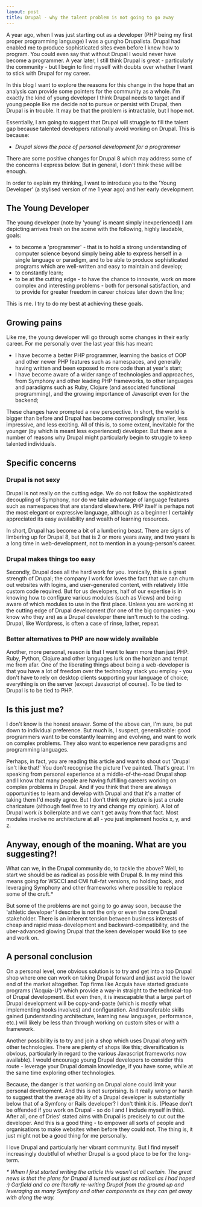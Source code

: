 ```yaml
---
layout: post
title: Drupal - why the talent problem is not going to go away
---
```


A year ago, when I was just starting out as a developer (PHP being my first proper programming language) I was a gungho Drupalista. Drupal had enabled me to produce sophisticated sites even before I knew how to program. You could even say that without Drupal I would never have become a programmer. A year later, I still think Drupal is great - particularly the community - but I begin to find myself with doubts over whether I want to stick with Drupal for my career.

In this blog I want to explore the reasons for this change in the hope that an analysis can provide some pointers for the community as a whole. I'm exactly the kind of young developer I think Drupal needs to target and if young people like me decide not to pursue or persist with Drupal, then Drupal is in trouble. It may be that the problem is intractable, but I hope not.

Essentially, I am going to suggest that Drupal will struggle to fill the talent gap because talented developers rationally avoid working on Drupal. This is because:

* *Drupal slows the pace of personal development for a programmer*

There are some positive changes for Drupal 8 which may address some of the concerns I express below. But in general, I don't think these will be enough.

In order to explain my thinking, I want to introduce you to the 'Young Developer' (a stylised version of me 1 year ago) and her early development.

The Young Developer
-------------------

The young developer (note by 'young' is meant simply inexperienced) I am depicting arrives fresh on the scene with the following, highly laudable, goals:

* to become a 'programmer' - that is to hold a strong understanding of computer science beyond simply being able to express herself in a single language or paradigm, and to be able to produce sophisticated programs which are well-written and easy to maintain and develop; 
* to constantly learn; 
* to be at the cutting edge - to have the chance to innovate, work on more complex and interesting problems - both for personal satisfaction, and to provide for greater freedom in career choices later down the line;

This is me. I try to do my best at achieving these goals.

Growing pains
-------------

Like me, the young developer will go through some changes in their early career. For me personally over the last year this has meant:

* I have become a better PHP programmer, learning the basics of OOP and other newer PHP features such as namespaces, and generally having written and been exposed to more code than at year's start; 
* I have become aware of a wider range of technologies and approaches, from Symphony and other leading PHP frameworks, to other languages and paradigms such as Ruby, Clojure (and associated functional programming), and the growing importance of Javascript even for the backend;

These changes have prompted a new perspective. In short, the world is bigger than before and Drupal has become correspondingly smaller, less impressive, and less exciting. All of this is, to some extent, inevitable for the younger (by which is meant less experienced) developer. But there are a number of reasons why Drupal might particularly begin to struggle to keep talented individuals.

Specific concerns
-----------------

### Drupal is not sexy

Drupal is not really on the cutting edge. We do not follow the sophisticated decoupling of Symphony, nor do we take advantage of language features such as namespaces that are standard elsewhere. PHP itself is perhaps not the most elegant or expressive language, although as a beginner I certainly appreciated its easy availability and wealth of learning resources. 

In short, Drupal has become a bit of a lumbering beast. There are signs of limbering up for Drupal 8, but that is 2 or more years away, and two years is a long time in web-development, not to mention in a young-person's career.

### Drupal makes things too easy

Secondly, Drupal does all the hard work for you. Ironically, this is a great strength of Drupal; the company I work for loves the fact that we can churn out websites with logins, and user-generated content, with relatively little custom code required. But for us developers, half of our expertise is in knowing how to configure various modules (such as Views) and being aware of which modules to use in the first place. Unless you are working at the cutting edge of Drupal development (for one of the big companies - you know who they are) as a Drupal developer there isn't much to the coding. Drupal, like Wordpress, is often a case of rinse, lather, repeat.

### Better alternatives to PHP are now widely available

Another, more personal, reason is that I want to learn more than just PHP. Ruby, Python, Clojure and other languages lurk on the horizon and tempt me from afar. One of the liberating things about being a web-developer is that you have a lot of freedom over the technology stack you employ - you don't have to rely on desktop clients supporting your language of choice; everything is on the server (except Javascript of course). To be tied to Drupal is to be tied to PHP.

Is this just me?
----------------

I don't know is the honest answer. Some of the above can, I'm sure, be put down to individual preference. But much is, I suspect, generalisable: good programmers want to be constantly learning and evolving, and want to work on complex problems. They also want to experience new paradigms and programming languages.

Perhaps, in fact, you are reading this article and want to shout out 'Drupal isn't like that!' You don't recognise the picture I've painted. That's great. I'm speaking from personal experience at a middle-of-the-road Drupal shop and I know that many people are having fulfilling careers working on complex problems in Drupal. And if you think that there are always opportunities to learn and develop with Drupal and that it's a matter of taking them I'd mostly agree. But I don't think my picture is just a crude charicature (although feel free to try and change my opinion). A lot of Drupal work *is* boilerplate and we can't get away from that fact. Most modules involve no architecture at all - you just implement hooks x, y, and z.

Anyway, enough of the moaning. What are you suggesting?!
--------------------------------------------------------

What can we, in the Drupal community do, to tackle the above? Well, to start we should be as radical as possible with Drupal 8. In my mind this means going for WSCCI and CMI full-fat versions, no holding back, and leveraging Symphony and other frameworks where possible to replace some of the cruft.\*

But some of the problems are not going to go away soon, because the 'athletic developer' I describe is not the only or even the core Drupal stakeholder. There is an inherent tension between business interests of cheap and rapid mass-development and backward-compatibility, and the uber-advanced glowing Drupal that the keen developer  would like to see and work on.

A personal conclusion
---------------------

On a personal level, one obvious solution is to try and get into a top Drupal shop where one can work on taking Drupal forward and just avoid the lower end of the market altogether. Top firms like Acquia have started graduate programs ('Acquia-U') which provide a way-in straight to the technical-top of Drupal development. But even then, it is inescapable that a large part of Drupal development will be copy-and-paste (which is mostly what implementing hooks involves) and configuration. And transferable skills gained (understanding architecture, learning new languages, performance, etc.) will likely be less than through working on custom sites or with a framework.

Another possibility is to try and join a shop which uses Drupal *along with* other technologies. There are plenty of shops like this; diversification is obvious, particularly in regard to the various Javascript frameworks now available). I would encourage young Drupal developers to consider this route - leverage your Drupal domain knowledge, if you have some, while at the same time exploring other technologies. 

Because, the danger is that working on Drupal alone could limit your personal development. And this is not surprising. Is it really wrong or harsh to suggest that the average ability of a Drupal developer is substantially below that of a Symfony or Rails developer? I don't think it is. (Please don't be offended if you work on Drupal - so do I and I include myself in this). After all, one of Dries' stated aims with Drupal is precisely to cut out the developer. And this is a good thing - to empower all sorts of people and organisations to make websites when before they could not. The thing is, it just might not be a good thing for me personally.

I love Drupal and particularly her vibrant community. But I find myself increasingly doubtful of whether Drupal is a good place to be for the long-term.

*\* When I first started writing the article this wasn't at all certain. The great news is that the plans for Drupal 8 turned out just as radical as I had hoped :) Garfield and co are literally re-writing Drupal from the ground up and leveraging as many Symfony and other components as they can get away with along the way.*